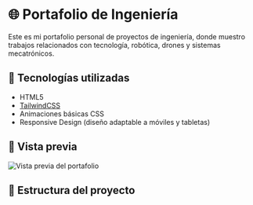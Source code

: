 # 🌐 Portafolio de Ingeniería

Este es mi portafolio personal de proyectos de ingeniería, donde muestro trabajos relacionados con tecnología, robótica, drones y sistemas mecatrónicos.

## 🚀 Tecnologías utilizadas

- HTML5
- [TailwindCSS](https://tailwindcss.com/)
- Animaciones básicas CSS
- Responsive Design (diseño adaptable a móviles y tabletas)

## 📸 Vista previa

![Vista previa del portafolio](https://via.placeholder.com/1200x600?text=Captura+del+portafolio)

## 📂 Estructura del proyecto


